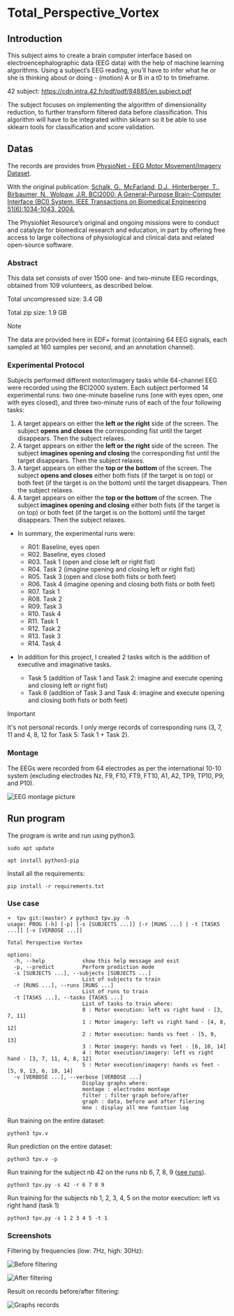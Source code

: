 <div>
  
</div>

# Total_Perspective_Vortex

## Introduction
This subject aims to create a brain computer interface based on electroencephalographic
data (EEG data) with the help of machine learning algorithms. Using a subject’s EEG
reading, you’ll have to infer what he or she is thinking about or doing - (motion) A or B
in a t0 to tn timeframe.

42 subject: https://cdn.intra.42.fr/pdf/pdf/84885/en.subject.pdf

The subject focuses on implementing the algorithm of dimensionality reduction, to
further transform filtered data before classification. This algorithm will have to be integrated within sklearn so it be able to use sklearn tools for classification and score
validation.

## Datas
The records are provides from [PhysioNet - EEG Motor Movement/Imagery Dataset](https://physionet.org/content/eegmmidb/1.0.0/).

With the original publication: [Schalk, G., McFarland, D.J., Hinterberger, T., Birbaumer, N., Wolpaw, J.R. BCI2000: A General-Purpose Brain-Computer Interface (BCI) System. IEEE Transactions on Biomedical Engineering 51(6):1034-1043, 2004.](https://pubmed.ncbi.nlm.nih.gov/15188875/)

The PhysioNet Resource’s original and ongoing missions were to conduct and catalyze for biomedical research and education, in part by offering free access to large collections of physiological and clinical data and related open-source software.

### Abstract
This data set consists of over 1500 one- and two-minute EEG recordings, obtained from 109 volunteers, as described below.

Total uncompressed size: 3.4 GB

Total zip size: 1.9 GB

> [!NOTE]
> The data are provided here in EDF+ format (containing 64 EEG signals, each sampled at 160 samples per second, and an annotation channel).

### Experimental Protocol
Subjects performed different motor/imagery tasks while 64-channel EEG were recorded using the BCI2000 system. Each subject performed 14 experimental runs: two one-minute baseline runs (one with eyes open, one with eyes closed), and three two-minute runs of each of the four following tasks:
  
1. A target appears on either the **left or the right** side of the screen. The subject **opens and closes** the corresponding fist until the target disappears. Then the subject relaxes.
1. A target appears on either the **left or the right** side of the screen. The subject **imagines opening and closing** the corresponding fist until the target disappears. Then the subject relaxes.
1. A target appears on either the **top or the bottom** of the screen. The subject **opens and closes** either both fists (if the target is on top) or both feet (if the target is on the bottom) until the target disappears. Then the subject relaxes.
1. A target appears on either the **top or the bottom** of the screen. The subject **imagines opening and closing** either both fists (if the target is on top) or both feet (if the target is on the bottom) until the target disappears. Then the subject relaxes.

- In summary, the experimental runs were:
  - R01: Baseline, eyes open
  - R02. Baseline, eyes closed
  - R03. Task 1 (open and close left or right fist)
  - R04. Task 2 (imagine opening and closing left or right fist)
  - R05. Task 3 (open and close both fists or both feet)
  - R06. Task 4 (imagine opening and closing both fists or both feet)
  - R07. Task 1
  - R08. Task 2
  - R09. Task 3
  - R10. Task 4
  - R11. Task 1
  - R12. Task 2
  - R13. Task 3
  - R14. Task 4

- In addition for this project, I created 2 tasks witch is the addition of executive and imaginative tasks.
  - Task 5 (addition of Task 1 and Task 2: imagine and execute opening and closing left or right fist)
  - Task 6 (addition of Task 3 and Task 4: imagine and execute opening and closing both fists or both feet)
> [!IMPORTANT]
> It's not personal records. I only merge records of corresponding runs (3, 7, 11 and 4, 8, 12 for Task 5: Task 1 + Task 2).

### Montage
The EEGs were recorded from 64 electrodes as per the international 10-10 system (excluding electrodes Nz, F9, F10, FT9, FT10, A1, A2, TP9, TP10, P9, and P10).

![EEG montage picture](pictures/montage.png)

## Run program
The program is write and run using python3.

`sudo apt update`

`apt install python3-pip`

Install all the requirements:

`pip install -r requirements.txt`

### Use case

```
➜  tpv git:(master) ✗ python3 tpv.py -h               
usage: PROG [-h] [-p] [-s [SUBJECTS ...]] [-r [RUNS ...] | -t [TASKS ...]] [-v [VERBOSE ...]]

Total Perspective Vortex

options:
  -h, --help            show this help message and exit
  -p, --predict         Perform prediction mode
  -s [SUBJECTS ...], --subjects [SUBJECTS ...]
                        List of subjects to train
  -r [RUNS ...], --runs [RUNS ...]
                        List of runs to train
  -t [TASKS ...], --tasks [TASKS ...]
                        List of tasks to train where:
                        0 : Motor execution: left vs right hand - [3, 7, 11]
                        1 : Motor imagery: left vs right hand - [4, 8, 12]
                        2 : Motor execution: hands vs feet - [5, 9, 13]
                        3 : Motor imagery: hands vs feet - [6, 10, 14]
                        4 : Motor execution/imagery: left vs right hand - [3, 7, 11, 4, 8, 12]
                        5 : Motor execution/imagery: hands vs feet - [5, 9, 13, 6, 10, 14]
  -v [VERBOSE ...], --verbose [VERBOSE ...]
                        Display graphs where:
                        montage : electrodes montage
                        filter : filter graph before/after
                        graph : data, before and after filering
                        mne : display all mne function log
```

Run training on the entire dataset:

`python3 tpv.v`

Run prediction on the entire dataset:

`python3 tpv.v -p`

Run training for the subject nb 42 on the runs nb 6, 7, 8, 9 ([see runs](README.md#experimental-protocol)).

`python3 tpv.py -s 42 -r 6 7 8 9`

Run training for the subjects nb 1, 2, 3, 4, 5 on the motor execution: left vs right hand (task 1)

`python3 tpv.py -s 1 2 3 4 5 -t 1`

### Screenshots

Filtering by frequencies (low: 7Hz, high: 30Hz):

![Before filtering](pictures/signal_before.png)

![After filtering](pictures/signal_after.png)

Result on records before/after filtering:

![Graphs records](pictures/graph.png)